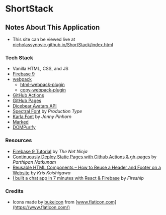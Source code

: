 # ShortStack

## Notes About This Application

- This site can be viewed live at [nicholassynovic.github.io/ShortStack/index.html](https://nicholassynovic.github.io/ShortStack/index.html)

### Tech Stack

- Vanilla HTML, CSS, and JS
- [Firebase 9](https://firebase.google.com/)
- [webpack](https://webpack.js.org)
  - [html-webpack-plugin](https://github.com/jantimon/html-webpack-plugin)
  - [copy-webpack-plugin](https://webpack.js.org/plugins/copy-webpack-plugin/)
- [GitHub Actions](https://github.com/features/actions)
- [GitHub Pages](https://docs.github.com/en/pages/getting-started-with-github-pages/about-github-pages)
- [Dicebear Avatars API](https://avatars.dicebear.com/)
- [Spectral Font](https://fonts.google.com/specimen/Spectral#standard-styles) by *Production Type*
- [Karla Font](https://fonts.google.com/specimen/Karla) by *Jonny Pinhorn*
- [Marked](https://marked.js.org/)
- [DOMPurify](https://cure53.de/purify)

### Resources

- [Firebase 9 Tutorial](https://www.youtube.com/playlist?list=PL4cUxeGkcC9jERUGvbudErNCeSZHWUVlb) by *The Net Ninja*
- [Continuously Deploy Static Pages with Github Actions & gh-pages](https://javascript.plainenglish.io/continuously-deploy-static-pages-with-github-actions-gh-pages-207e4a009d1c) by *Parthipan Natkunam*
- [Reusable HTML Components – How to Reuse a Header and Footer on a Website](https://www.freecodecamp.org/news/reusable-html-components-how-to-reuse-a-header-and-footer-on-a-website/) by *Kris Koishigawa*
- [I built a chat app in 7 minutes with React & Firebase](https://www.youtube.com/watch?v=zQyrwxMPm88) by *Fireship*

### Credits

- Icons made by [bukeicon](https://www.flaticon.com/authors/bukeicon) from [www.flaticon.com](https://www.flaticon.com/)
